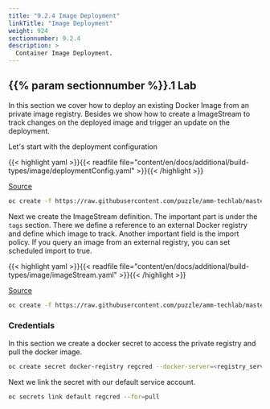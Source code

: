 ```yaml
---
title: "9.2.4 Image Deployment"
linkTitle: "Image Deployment"
weight: 924
sectionnumber: 9.2.4
description: >
  Container Image Deployment.
---
```



## {{% param sectionnumber %}}.1 Lab

<!--
## TODO Lab

* [ ] keine Buildconfig sondern direkt DeploymentConfig und ImageStream
* Beschreiben: Imagestream und polling / scheduling von neuen Images, damit image stream trigger funktioniert.
* Hinweis: per Default polling nur für latest Tag
* Beschreiben: Private Registry wie und wo muss man das pull secret angeben.
-->

In this section we cover how to deploy an existing Docker Image from an private image registry. Besides we show how to create a ImageStream to track changes on the deployed image and trigger an update on the deployment.

Let's start with the deployment configuration

{{< highlight yaml >}}{{< readfile file="content/en/docs/additional/build-types/image/deploymentConfig.yaml" >}}{{< /highlight >}}

[Source](https://raw.githubusercontent.com/puzzle/amm-techlab/master/content/en/docs/additional/build-types/image/deploymentConfig.yaml)

```BASH
oc create -f https://raw.githubusercontent.com/puzzle/amm-techlab/master/content/en/docs/additional/build-types/image/deploymentConfig.yaml
```

Next we create the ImageStream definition. The important part is under the `tags` section. There we define a reference to an external Docker registry and define which image to track. Another important field is the import policy. If you query an image from an external registry, you can set scheduled import to true.

{{< highlight yaml >}}{{< readfile file="content/en/docs/additional/build-types/image/imageStream.yaml" >}}{{< /highlight >}}

[Source](https://raw.githubusercontent.com/puzzle/amm-techlab/master/content/en/docs/additional/build-types/image/imageStream.yaml)

```BASH
oc create -f https://raw.githubusercontent.com/puzzle/amm-techlab/master/content/en/docs/additional/build-types/image/imageStream.yaml
```


### Credentials

In this section we create a docker secret to access the private registry and pull the docker image.

```BASH
oc create secret docker-registry regcred --docker-server=<registry_server> --docker-username=<username> --docker-password=<password> --docker-email=<email>
```

Next we link the secret with our default service account.

```BASH
oc secrets link default regcred --for=pull
```
